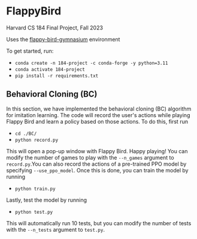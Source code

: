 # FlappyBird
Harvard CS 184 Final Project, Fall 2023

Uses the [flappy-bird-gymnasium](https://github.com/markub3327/flappy-bird-gymnasium) environment

To get started, run:  
* `conda create -n 184-project -c conda-forge -y python=3.11`
* `conda activate 184-project`
* `pip install -r requirements.txt`

## Behavioral Cloning (BC)
In this section, we have implemented the behavioral cloning (BC) algorithm for imitation learning. The code will record the user's actions while playing Flappy Bird and learn a policy based on those actions. To do this, first run
* `cd ./BC/`
* `python record.py`

This will open a pop-up window with Flappy Bird. Happy playing! You can modify the number of games to play with the `--n_games` argument to `record.py`.You can also record the actions of a pre-trained PPO model by specifying `--use_ppo_model`. Once this is done, you can train the model by running
* `python train.py`

Lastly, test the model by running
* `python test.py`

This will automatically run 10 tests, but you can modify the number of tests with the `--n_tests` argument to `test.py`.
